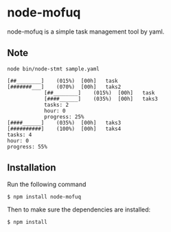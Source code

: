 node-mofuq
==============

node-mofuq is a simple task management tool by yaml.

Note
----

```
node bin/node-stmt sample.yaml
```

```
[##________]    (015%)  [00h]   task
[#######___]    (070%)  [00h]   taks2
            [##________]    (015%)  [00h]   task
            [####______]    (035%)  [00h]   taks3
            tasks: 2
            hour: 0
            progress: 25%
[####______]    (035%)  [00h]   taks3
[##########]    (100%)  [00h]   taks4
tasks: 4
hour: 0
progress: 55%
```

## Installation

Run the following command

    $ npm install node-mofuq

Then to make sure the dependencies are installed:

    $ npm install

